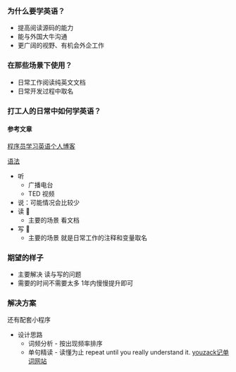 ### 为什么要学英语？

- 提高阅读源码的能力
- 能与外国大牛沟通
- 更广阔的视野、有机会外企工作


### 在那些场景下使用？

- 日常工作阅读纯英文文档
- 日常开发过程中取名

### 打工人的日常中如何学英语？

#### 参考文章

[程序员学习英语个人博客](https://www.cxymm.net/article/qq_35536883/96450643)

[语法](https://segmentfault.com/a/1190000030685426)



- 听
	- 广播电台
	- TED 视频
- 说：可能情况会比较少
- 读 🌟
	- 主要的场景 看文档
- 写 🌟
	- 主要的场景 就是日常工作的注释和变量取名

### 期望的样子

- 主要解决 读与写的问题
- 需要的时间不需要太多 1年内慢慢提升即可

### 解决方案

还有配套小程序

- 设计思路
	- 词频分析 - 按出现频率排序
	- 单句精读 - 读懂为止 repeat until  you really understand it.
[youzack记单词网站](https://bdc2.youzack.com/Recitation/Home)

